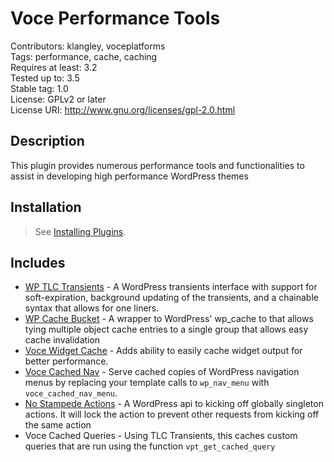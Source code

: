 Voce Performance Tools
==================

Contributors: klangley, voceplatforms  
Tags: performance, cache, caching  
Requires at least: 3.2  
Tested up to: 3.5  
Stable tag: 1.0  
License: GPLv2 or later  
License URI: http://www.gnu.org/licenses/gpl-2.0.html

## Description
This plugin provides numerous performance tools and functionalities to assist in developing high performance WordPress themes

## Installation
> See [Installing Plugins](http://codex.wordpress.org/Managing_Plugins#Installing_Plugins).

## Includes
* [WP TLC Transients](https://github.com/markjaquith/WP-TLC-Transients) - A WordPress transients interface with support for soft-expiration, background updating of the transients, and a chainable syntax that allows for one liners.
* [WP Cache Bucket](https://github.com/voceconnect/wp-cache-bucket) - A wrapper to WordPress' wp_cache to that allows tying multiple object cache entries to a single group that allows easy cache invalidation
* [Voce Widget Cache](https://github.com/voceconnect/voce-widget-cache) - Adds ability to easily cache widget output for better performance.
* [Voce Cached Nav](https://github.com/voceconnect/voce-cached-nav) - Serve cached copies of WordPress navigation menus by replacing your template calls to `wp_nav_menu` with `voce_cached_nav_menu`.
* [No Stampede Actions](https://github.com/voceconnect/no-stampede-actions) - A WordPress api to kicking off globally singleton actions. It will lock the action to prevent other requests from kicking off the same action
* Voce Cached Queries - Using TLC Transients, this caches custom queries that are run using the function `vpt_get_cached_query`